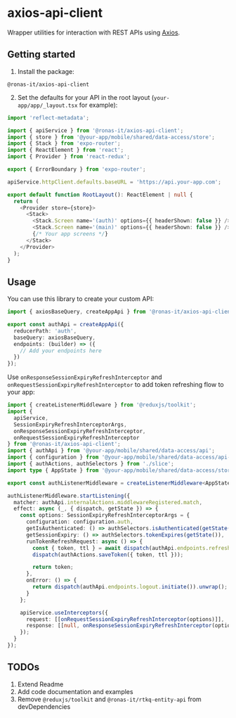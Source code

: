 # axios-api-client

Wrapper utilities for interaction with REST APIs using [Axios](https://axios-http.com/).

## Getting started

1. Install the package:

```
@ronas-it/axios-api-client
```

2. Set the defaults for your API in the root layout (`your-app/app/_layout.tsx` for example):

```ts
import 'reflect-metadata';

import { apiService } from '@ronas-it/axios-api-client';
import { store } from '@your-app/mobile/shared/data-access/store';
import { Stack } from 'expo-router';
import { ReactElement } from 'react';
import { Provider } from 'react-redux';

export { ErrorBoundary } from 'expo-router';

apiService.httpClient.defaults.baseURL = 'https://api.your-app.com';

export default function RootLayout(): ReactElement | null {
  return (
    <Provider store={store}>
      <Stack>
        <Stack.Screen name='(auth)' options={{ headerShown: false }} />
        <Stack.Screen name='(main)' options={{ headerShown: false }} />
        {/* Your app screens */}
      </Stack>
    </Provider>
  );
}
```

## Usage

You can use this library to create your custom API:

```ts
import { axiosBaseQuery, createAppApi } from '@ronas-it/axios-api-client';

export const authApi = createAppApi({
  reducerPath: 'auth',
  baseQuery: axiosBaseQuery,
  endpoints: (builder) => ({
    // Add your endpoints here
  })
});
```

Use `onResponseSessionExpiryRefreshInterceptor` and `onRequestSessionExpiryRefreshInterceptor` to add token refreshing flow to your app:

```ts
import { createListenerMiddleware } from '@reduxjs/toolkit';
import {
  apiService,
  SessionExpiryRefreshInterceptorArgs,
  onResponseSessionExpiryRefreshInterceptor,
  onRequestSessionExpiryRefreshInterceptor
} from '@ronas-it/axios-api-client';
import { authApi } from '@your-app/mobile/shared/data-access/api';
import { configuration } from '@your-app/mobile/shared/data-access/api-client';
import { authActions, authSelectors } from './slice';
import type { AppState } from '@your-app/mobile/shared/data-access/store';

export const authListenerMiddleware = createListenerMiddleware<AppState>();

authListenerMiddleware.startListening({
  matcher: authApi.internalActions.middlewareRegistered.match,
  effect: async (_, { dispatch, getState }) => {
    const options: SessionExpiryRefreshInterceptorArgs = {
      configuration: configuration.auth,
      getIsAuthenticated: () => authSelectors.isAuthenticated(getState()),
      getSessionExpiry: () => authSelectors.tokenExpires(getState()),
      runTokenRefreshRequest: async () => {
        const { token, ttl } = await dispatch(authApi.endpoints.refreshToken.initiate()).unwrap();
        dispatch(authActions.saveToken({ token, ttl }));

        return token;
      },
      onError: () => {
        return dispatch(authApi.endpoints.logout.initiate()).unwrap();
      }
    };

    apiService.useInterceptors({
      request: [[onRequestSessionExpiryRefreshInterceptor(options)]],
      response: [[null, onResponseSessionExpiryRefreshInterceptor(options)]]
    });
  }
});
```

## TODOs

1. Extend Readme
2. Add code documentation and examples
3. Remove `@reduxjs/toolkit` and `@ronas-it/rtkq-entity-api` from devDependencies
